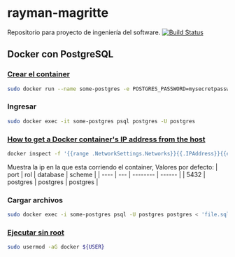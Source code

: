 # rayman-magritte
Repositorio para proyecto de ingeniería del software.
[![Build Status](https://travis-ci.org/joemccann/dillinger.svg?branch=master)](https://travis-ci.org/joemccann/dillinger)

## Docker con PostgreSQL

  ### [Crear el container](https://hub.docker.com/_/postgres)
```bash
sudo docker run --name some-postgres -e POSTGRES_PASSWORD=mysecretpassword -d postgres
```

### Ingresar
```bash
sudo docker exec -it some-postgres psql postgres -U postgres
```

### [How to get a Docker container's IP address from the host](https://stackoverflow.com/questions/17157721/how-to-get-a-docker-containers-ip-address-from-the-host)
```bash
docker inspect -f '{{range .NetworkSettings.Networks}}{{.IPAddress}}{{end}}' container_name_or_id
```
Muestra la ip en la que esta corriendo el container, 
Valores por defecto:
| port | rol | database | scheme |
| ---- | --- | -------- | ------ |
| 5432 | postgres | postgres | postgres |

### Cargar archivos
```bash
sudo docker exec -i some-postgres psql -U postgres postgres < 'file.sql'
```

### [Ejecutar sin root](https://www.digitalocean.com/community/questions/how-to-fix-docker-got-permission-denied-while-trying-to-connect-to-the-docker-daemon-socket)
```bash
sudo usermod -aG docker ${USER}
```
